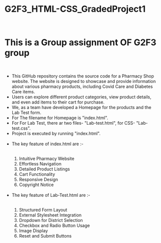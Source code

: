 # G2F3_HTML-CSS_GradedProject1
<br>
<h1>This is a Group assignment OF G2F3 group</h1>
<br>
<ul>
  <li>This GitHub repository contains the source code for a Pharmacy Shop website. The website is designed to showcase and provide information about various pharmacy products, 
including Covid Care and Diabetes Care items.</li>
  <li>Users can explore different product categories, view product details, and even add items to their cart for purchase.</li>
  <li>We, as a team have developed a Homepage for the products and the Lab Test form.</li>
    <li>For The filename for Homepage is "index.html".</li>
  <li>For For Lab Test, there ar two files- "Lab-test.html", for CSS- "Lab-test.css".</li>
  <li>Project is executed by running "index.html".</li>
  <br>
  <li>The key feature of index.html are :- </li>
  <br>
  <ol>
    <li> Intuitive Pharmacy Website </li>
    <li> Effortless Navigation </li>
    <li> Detailed Product Listings </li>
    <li> Cart Functionality </li>
    <li> Responsive Design </li>
    <li> Copyright Notice </li>
  </ol>
  <br>
  <li>The key feature of Lab-Test.html are :- </li>
  <br>
  <ol>
    <li> Structured Form Layout </li>
    <li> External Stylesheet Integration </li>
    <li> Dropdown for District Selection </li>
    <li> Checkbox and Radio Button Usage </li>
    <li> Image Display </li>
    <li> Reset and Submit Buttons </li>
  </ol></li>
</ul>
